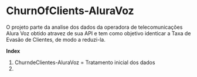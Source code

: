 # ChurnOfClients-AluraVoz

O projeto parte da analise dos dados da operadora de telecomunicações Alura Voz obtido atravez de sua API e tem como objetivo identicar a Taxa de Evasão de Clientes, de modo a reduzi-la. 

**Index**
1. ChurndeClientes-AluraVoz = Tratamento inicial dos dados
2.
